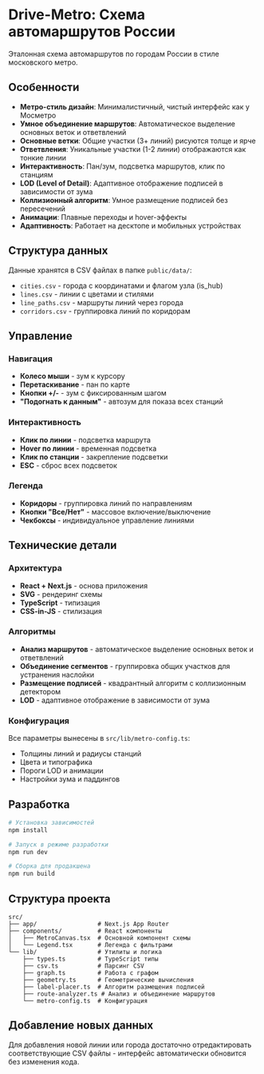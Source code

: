 # Drive-Metro: Схема автомаршрутов России

Эталонная схема автомаршрутов по городам России в стиле московского метро.

## Особенности

- **Метро-стиль дизайн**: Минималистичный, чистый интерфейс как у Мосметро
- **Умное объединение маршрутов**: Автоматическое выделение основных веток и ответвлений
- **Основные ветки**: Общие участки (3+ линий) рисуются толще и ярче
- **Ответвления**: Уникальные участки (1-2 линии) отображаются как тонкие линии
- **Интерактивность**: Пан/зум, подсветка маршрутов, клик по станциям
- **LOD (Level of Detail)**: Адаптивное отображение подписей в зависимости от зума
- **Коллизионный алгоритм**: Умное размещение подписей без пересечений
- **Анимации**: Плавные переходы и hover-эффекты
- **Адаптивность**: Работает на десктопе и мобильных устройствах

## Структура данных

Данные хранятся в CSV файлах в папке `public/data/`:

- `cities.csv` - города с координатами и флагом узла (is_hub)
- `lines.csv` - линии с цветами и стилями
- `line_paths.csv` - маршруты линий через города
- `corridors.csv` - группировка линий по коридорам

## Управление

### Навигация
- **Колесо мыши** - зум к курсору
- **Перетаскивание** - пан по карте
- **Кнопки +/-** - зум с фиксированным шагом
- **"Подогнать к данным"** - автозум для показа всех станций

### Интерактивность
- **Клик по линии** - подсветка маршрута
- **Hover по линии** - временная подсветка
- **Клик по станции** - закрепление подсветки
- **ESC** - сброс всех подсветок

### Легенда
- **Коридоры** - группировка линий по направлениям
- **Кнопки "Все/Нет"** - массовое включение/выключение
- **Чекбоксы** - индивидуальное управление линиями

## Технические детали

### Архитектура
- **React + Next.js** - основа приложения
- **SVG** - рендеринг схемы
- **TypeScript** - типизация
- **CSS-in-JS** - стилизация

### Алгоритмы
- **Анализ маршрутов** - автоматическое выделение основных веток и ответвлений
- **Объединение сегментов** - группировка общих участков для устранения наслойки
- **Размещение подписей** - квадрантный алгоритм с коллизионным детектором
- **LOD** - адаптивное отображение в зависимости от зума

### Конфигурация
Все параметры вынесены в `src/lib/metro-config.ts`:
- Толщины линий и радиусы станций
- Цвета и типографика
- Пороги LOD и анимации
- Настройки зума и паддингов

## Разработка

```bash
# Установка зависимостей
npm install

# Запуск в режиме разработки
npm run dev

# Сборка для продакшена
npm run build
```

## Структура проекта

```
src/
├── app/                 # Next.js App Router
├── components/          # React компоненты
│   ├── MetroCanvas.tsx  # Основной компонент схемы
│   └── Legend.tsx       # Легенда с фильтрами
└── lib/                 # Утилиты и логика
    ├── types.ts         # TypeScript типы
    ├── csv.ts           # Парсинг CSV
    ├── graph.ts         # Работа с графом
    ├── geometry.ts      # Геометрические вычисления
    ├── label-placer.ts  # Алгоритм размещения подписей
    ├── route-analyzer.ts # Анализ и объединение маршрутов
    └── metro-config.ts  # Конфигурация
```

## Добавление новых данных

Для добавления новой линии или города достаточно отредактировать соответствующие CSV файлы - интерфейс автоматически обновится без изменения кода.
